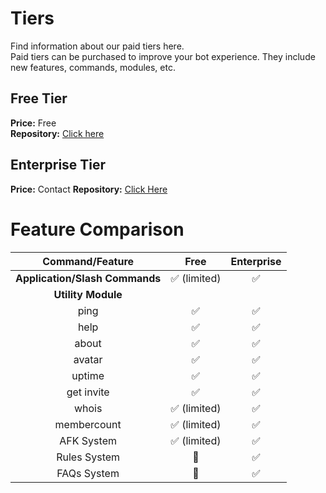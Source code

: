 # Tiers
Find information about our paid tiers here.<br>
Paid tiers can be purchased to improve your bot experience. They include new features, commands, modules, etc.

## Free Tier
**Price:** Free<br>
**Repository:** [Click here](https://github.com/discordmodutils/free)
## Enterprise Tier
**Price:** Contact
**Repository:** [Click Here](https://github.com/discordmodutils/enterprise)

# Feature Comparison
| Command/Feature | Free | Enterprise |
| :---: | :---: | :---: |
| __**Application/Slash Commands**__ | ✅ (limited) | ✅ |
| __**Utility Module**__ |
| ping | ✅ | ✅ |
| help | ✅ | ✅ |
| about | ✅ | ✅ |
| avatar | ✅ | ✅ |
| uptime | ✅ | ✅ |
| get invite | ✅ | ✅ |
| whois | ✅ (limited) | ✅ |
| membercount | ✅ (limited) | ✅ |
| AFK System | ✅ (limited) | ✅ |
| Rules System | 🚫 | ✅ |
| FAQs System | 🚫 | ✅ |
